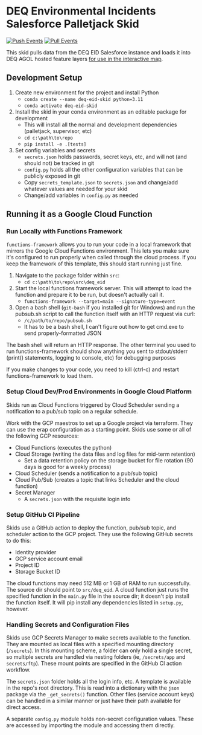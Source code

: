 # DEQ Environmental Incidents Salesforce Palletjack Skid

[![Push Events](https://github.com/agrc/deq-eid-skid/actions/workflows/push.yml/badge.svg)](https://github.com/agrc/skid/actions/workflows/push.yml)
[![Pull Events](https://github.com/agrc/deq-eid-skid/actions/workflows/pull_request.yml/badge.svg)](https://github.com/agrc/skid/actions/workflows/pull_request.yml)

This skid pulls data from the DEQ EID Salesforce instance and loads it into DEQ AGOL hosted feature layers [for use in the interactive map](https://github.com/agrc/deq-enviro/issues/665).

## Development Setup

1. Create new environment for the project and install Python
   - `conda create --name deq-eid-skid python=3.11`
   - `conda activate deq-eid-skid`
1. Install the skid in your conda environment as an editable package for development
   - This will install all the normal and development dependencies (palletjack, supervisor, etc)
   - `cd c:\path\to\repo`
   - `pip install -e .[tests]`
1. Set config variables and secrets
   - `secrets.json` holds passwords, secret keys, etc, and will not (and should not) be tracked in git
   - `config.py` holds all the other configuration variables that can be publicly exposed in git
   - Copy `secrets_template.json` to `secrets.json` and change/add whatever values are needed for your skid
   - Change/add variables in `config.py` as needed

## Running it as a Google Cloud Function

### Run Locally with Functions Framework

`functions-framework` allows you to run your code in a local framework that mirrors the Google Cloud Functions environment. This lets you make sure it's configured to run properly when called through the cloud process. If you keep the framework of this template, this should start running just fine.

1. Navigate to the package folder within `src`:
   - `cd c:\path\to\repo\src\deq_eid`
1. Start the local functions framework server. This will attempt to load the function and prepare it to be run, but doesn't actually call it.
   - `functions-framework --target=main --signature-type=event`
1. Open a bash shell (`git-bash` if you installed git for Windows) and run the pubsub.sh script to call the function itself with an HTTP request via curl:
   - `/c/path/to/repo/pubsub.sh`
   - It has to be a bash shell, I can't figure out how to get cmd.exe to send properly-formatted JSON

The bash shell will return an HTTP response. The other terminal you used to run functions-framework should show anything you sent to stdout/stderr (print() statements, logging to console, etc) for debugging purposes

If you make changes to your code, you need to kill (ctrl-c) and restart functions-framework to load them.

### Setup Cloud Dev/Prod Environments in Google Cloud Platform

Skids run as Cloud Functions triggered by Cloud Scheduler sending a notification to a pub/sub topic on a regular schedule.

Work with the GCP maestros to set up a Google project via terraform. They can use the erap configuration as a starting point. Skids use some or all of the following GCP resources:

- Cloud Functions (executes the python)
- Cloud Storage (writing the data files and log files for mid-term retention)
  - Set a data retention policy on the storage bucket for file rotation (90 days is good for a weekly process)
- Cloud Scheduler (sends a notification to a pub/sub topic)
- Cloud Pub/Sub (creates a topic that links Scheduler and the cloud function)
- Secret Manager
  - A `secrets.json` with the requisite login info

### Setup GitHub CI Pipeline

Skids use a GitHub action to deploy the function, pub/sub topic, and scheduler action to the GCP project. They use the following GitHub secrets to do this:

- Identity provider
- GCP service account email
- Project ID
- Storage Bucket ID

The cloud functions may need 512 MB or 1 GB of RAM to run successfully. The source dir should point to `src/deq_eid`. A cloud function just runs the specified function in the `main.py` file in the source dir; it doesn't pip install the function itself. It will pip install any dependencies listed in `setup.py`, however.

### Handling Secrets and Configuration Files

Skids use GCP Secrets Manager to make secrets available to the function. They are mounted as local files with a specified mounting directory (`/secrets`). In this mounting scheme, a folder can only hold a single secret, so multiple secrets are handled via nesting folders (ie, `/secrets/app` and `secrets/ftp`). These mount points are specified in the GitHub CI action workflow.

The `secrets.json` folder holds all the login info, etc. A template is available in the repo's root directory. This is read into a dictionary with the `json` package via the `_get_secrets()` function. Other files (service account keys) can be handled in a similar manner or just have their path available for direct access.

A separate `config.py` module holds non-secret configuration values. These are accessed by importing the module and accessing them directly.
